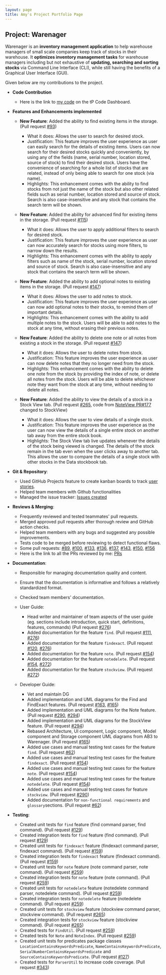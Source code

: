 ```yaml
---
layout: page
title: Amy's Project Portfolio Page
---
```


## Project: Warenager

Warenager is an **inventory management application** to help warehouse managers
of small scale companies keep track of stocks in their warehouse.
It **optimizes inventory management tasks** for warehouse managers including but not
exhaustive of **updating, searching and sorting stocks** via Command Line Interface (CLI),
while still having the benefits of a Graphical User Interface (GUI).

Given below are my contributions to the project.

* **Code Contribution**
  * Here is the link to [my code](https://nus-cs2103-ay2021s1.github.io/tp-dashboard/#breakdown=true&search=amylzting&sort=groupTitle&sortWithin=title&since=2020-08-14&timeframe=commit&mergegroup=&groupSelect=groupByRepos&checkedFileTypes=docs~functional-code~test-code~other)
  on the tP Code Dashboard.

* **Features and Enhancements implemented**
  * **New Feature**: Added the ability to find existing items in the storage. (Pull request [\#93](https://github.com/AY2021S1-CS2103T-T15-3/tp/pull/93))
    * What it does: Allows the user to search for desired stock.
    * Justification: This feature improves the user experience as user can easily search for the details of
    existing items. Users can now search for their desired stocks quickly and conveniently,
    by using any of the fields (name, serial number, location stored, source of stock) to find
    their desired stock. Users have the convenience of searching for a whole list of stocks that are related,
    instead of only being able to search for one stock (via name).
    * Highlights: This enhancement comes with the ability to find stocks from not just the name of the stock
    but also other related fields such as serial number, location stored and source of stock.
    Search is also case-insensitive and any stock that contains the search term will be shown.

  * **New Feature**: Added the ability for advanced find for existing items in the storage. (Pull request [\#115](https://github.com/AY2021S1-CS2103T-T15-3/tp/pull/115))
    * What it does: Allows the user to apply additional filters to search for desired stock.
    * Justification: This feature improves the user experience as user can now accurately search
    for stocks using more filters, to narrow down the results.
    * Highlights: This enhancement comes with the ability to apply filters such as name of the stock,
    serial number, location stored and source of stock.
    Search is also case-insensitive and any stock that contains the search term will be shown.

  * **New Feature**: Added the ability to add optional notes to existing items in the storage. (Pull request [\#147](https://github.com/AY2021S1-CS2103T-T15-3/tp/pull/147))
    * What it does: Allows the user to add notes to stock.
    * Justification: This feature improves the user experience as user can now add optional notes
    to their stocks, to remind them of important details.
    * Highlights: This enhancement comes with the ability to add multiple notes to the stock.
    Users will be able to add notes to the stock at any time, without erasing their previous notes.

  * **New Feature**: Added the ability to delete one note or all notes from existing a stock in the storage. (Pull request [\#147](https://github.com/AY2021S1-CS2103T-T15-3/tp/pull/147))
    * What it does: Allows the user to delete notes from stock.
    * Justification: This feature improves the user experience as user can now delete notes that they
    no longer need from the stock.
    * Highlights: This enhancement comes with the ability to delete one note from the stock by providing
    the index of note, or delete all notes from the stock.
    Users will be able to delete whichever note they want from the stock at any time,
    without needing to delete all notes.

  * **New Feature**: Added the ability to view the details of a stock in a Stock View tab. (Pull request [\#265](https://github.com/AY2021S1-CS2103T-T15-3/tp/pull/265), code from [NoteView PR#177](https://github.com/AY2021S1-CS2103T-T15-3/tp/pull/177) changed to StockView)
    * What it does: Allows the user to view details of a single stock.
    * Justification: This feature improves the user experience as the user can now view the details of
    a single entire stock on another tab away from the entire stock book.
    * Highlights: The Stock View tab live updates whenever the details of the stock being viewed is changed.
    The details of the stock remain in the tab even when the user clicks away to another tab. This allows the
    user to compare the details of a single stock with other stocks in the Data stockbook tab.
  
* **Git & Repository**:
  * Used GitHub Projects feature to create kanban boards to track [user stories](https://github.com/AY2021S1-CS2103T-T15-3/tp/projects/1).
  * Helped team members with Github functionalities
  * Managed the issue tracker: [Issues created](https://github.com/AY2021S1-CS2103T-T15-3/tp/issues?q=is%3Aissue+is%3Aclosed+author%3Aamylzting)

* **Reviews & Merging**:
  * Frequently reviewed and tested teammates' pull requests.
  * Merged approved pull requests after thorough review and GitHub action checks.
  * Helped team members with any bugs and suggested any possible improvements.
  * Tests code to be merged before reviewing to detect functional flaws.
  * Some pull requests: [#89](https://github.com/AY2021S1-CS2103T-T15-3/tp/pull/89), [#100](https://github.com/AY2021S1-CS2103T-T15-3/tp/pull/100),
   [#133](https://github.com/AY2021S1-CS2103T-T15-3/tp/pull/133), [#136](https://github.com/AY2021S1-CS2103T-T15-3/tp/pull/136), [#137](https://github.com/AY2021S1-CS2103T-T15-3/tp/pull/137),
   [#143](https://github.com/AY2021S1-CS2103T-T15-3/tp/pull/143), [#150](https://github.com/AY2021S1-CS2103T-T15-3/tp/pull/150), [#156](https://github.com/AY2021S1-CS2103T-T15-3/tp/pull/156)
  * Here is the link to all the PRs reviewed by me: [PRs](https://github.com/AY2021S1-CS2103T-T15-3/tp/pulls?page=1&q=is%3Apr+is%3Aclosed+reviewed-by%3A%40me)
  
* **Documentation**:
  * Responsible for managing documentation quality and content.
  * Ensure that the documentation is informative and follows a relatively standardized format.
  * Checked team members' documentation.
  
  * User Guide:
    * Head writer and maintainer of team aspects of the user guide
      (eg. sections include introduction, quick start, definitions, features, commands) (Pull request [\#276](https://github.com/AY2021S1-CS2103T-T15-3/tp/pull/267))
    * Added documentation for the feature `find`. (Pull request [\#111](https://github.com/AY2021S1-CS2103T-T15-3/tp/pull/111), [\#276](https://github.com/AY2021S1-CS2103T-T15-3/tp/pull/267))
    * Added documentation for the feature `findexact`. (Pull request [\#120](https://github.com/AY2021S1-CS2103T-T15-3/tp/pull/120), [\#276](https://github.com/AY2021S1-CS2103T-T15-3/tp/pull/267))
    * Added documentation for the feature `note`. (Pull request [\#154](https://github.com/AY2021S1-CS2103T-T15-3/tp/pull/154))
    * Added documentation for the feature `notedelete`. (Pull request [\#154](https://github.com/AY2021S1-CS2103T-T15-3/tp/pull/154), [\#272](https://github.com/AY2021S1-CS2103T-T15-3/tp/pull/272))
    * Added documentation for the feature `stockview`. (Pull request [\#272](https://github.com/AY2021S1-CS2103T-T15-3/tp/pull/272))
    
  * Developer Guide:
    * Vet and maintain DG
    * Added implementation and UML diagrams for the Find and FindExact features. (Pull request [\#163](https://github.com/AY2021S1-CS2103T-T15-3/tp/pull/163), [\#165](https://github.com/AY2021S1-CS2103T-T15-3/tp/pull/165))
    * Added implementation and UML diagrams for the Note feature. (Pull request [\#290](https://github.com/AY2021S1-CS2103T-T15-3/tp/pull/290), [\#294](https://github.com/AY2021S1-CS2103T-T15-3/tp/pull/294))
    * Added implementation and UML diagrams for the StockView feature. (Pull request [\#294](https://github.com/AY2021S1-CS2103T-T15-3/tp/pull/294))
    * Rebased Architecture, UI component, Logic component,
    Model component and Storage component UML diagrams from AB3 to Warenager. (Pull request [\#165](https://github.com/AY2021S1-CS2103T-T15-3/tp/pull/165))
    * Added use cases and manual testing test cases for the feature `find`. (Pull request [\#62](https://github.com/AY2021S1-CS2103T-T15-3/tp/pull/62))
    * Added use cases and manual testing test cases for the feature `findexact`. (Pull request [\#154](https://github.com/AY2021S1-CS2103T-T15-3/tp/pull/154))
    * Added use cases and manual testing test cases for the feature `note`. (Pull request [\#154](https://github.com/AY2021S1-CS2103T-T15-3/tp/pull/154))
    * Added use cases and manual testing test cases for the feature `notedelete`. (Pull request [\#154](https://github.com/AY2021S1-CS2103T-T15-3/tp/pull/154))
    * Added use cases and manual testing test cases for feature `stockview`. (Pull request [\#290](https://github.com/AY2021S1-CS2103T-T15-3/tp/pull/290))
    * Added documentation for `non-functional requirements` and `glossary`sections. (Pull request [\#62](https://github.com/AY2021S1-CS2103T-T15-3/tp/pull/62))
    
* **Testing**:
   * Created unit tests for `find` feature (find command parser, find command). (Pull request [\#129](https://github.com/AY2021S1-CS2103T-T15-3/tp/pull/129))
   * Created integration tests for `find` feature (find command). (Pull request [\#129](https://github.com/AY2021S1-CS2103T-T15-3/tp/pull/129))
   * Created unit tests for `findexact` feature (findexact command parser, findexact command). (Pull request [\#159](https://github.com/AY2021S1-CS2103T-T15-3/tp/pull/159))
   * Created integration tests for `findexact` feature (findexact command). (Pull request [\#159](https://github.com/AY2021S1-CS2103T-T15-3/tp/pull/159))
   * Created unit tests for `note` feature (note command parser, note command). (Pull request [\#259](https://github.com/AY2021S1-CS2103T-T15-3/tp/pull/259))
   * Created integration tests for `note` feature (note command). (Pull request [\#259](https://github.com/AY2021S1-CS2103T-T15-3/tp/pull/259))
   * Created unit tests for `notedelete` feature (notedelete command parser, notedelete command). (Pull request [\#259](https://github.com/AY2021S1-CS2103T-T15-3/tp/pull/259))
   * Created integration tests for `notedelete` feature (notedelete command). (Pull request [\#259](https://github.com/AY2021S1-CS2103T-T15-3/tp/pull/259))
   * Created unit tests for `stockview` feature (stockview command parser, stockview command). (Pull request [\#265](https://github.com/AY2021S1-CS2103T-T15-3/tp/pull/265))
   * Created integration tests for `stockview` feature (stockview command). (Pull request [\#265](https://github.com/AY2021S1-CS2103T-T15-3/tp/pull/265))
   * Created tests for `FindUtil`. (Pull request [\#259](https://github.com/AY2021S1-CS2103T-T15-3/tp/pull/259))
   * Created tests for `Note` and `NoteIndex`. (Pull request [\#259](https://github.com/AY2021S1-CS2103T-T15-3/tp/pull/259))
   * Created unit tests for predicates package classes `LocationContainsKeywordsPredicate`,
   `NameContainsKeywordsPredicate`, `SerialNumberContainsKeywordsPredicate` and `SourceContainsKeywordsPredicate`. (Pull request [\#127](https://github.com/AY2021S1-CS2103T-T15-3/tp/pull/127))
   * Created tests for `ParserUtil` to increase code coverage. (Pull request [\#343](https://github.com/AY2021S1-CS2103T-T15-3/tp/pull/343))
